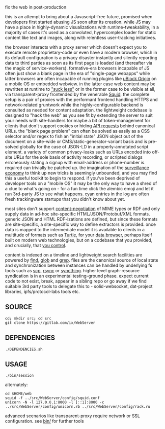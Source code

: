 fix the web in post-production

this is an attempt to bring about a Javascript-free future, promised when developers first started abusing JS soon after its creation. while JS may have a place in highly-dynamic visualizations with runtime-tweakability, in a majority of cases it's used as a convoluted, hypercomplex loader for static content like text and images, along with relentless user-tracking initiatives.

the browser interacts with a proxy server which doesn't expect you to execute remote proprietary-code or even have a modern browser, which in its default configuration is a privacy disaster instantly and silently reporting data to third parties as soon as its first page is loaded (and thereafter via the magic of service-workers). formative-era browsers incapable of JS often just show a blank page in the era of "single-page webapps" while latter browsers are often incapable of running plugins like [uBlock Origin](https://github.com/gorhill/uBlock) on a mobile OS or embedded webview. in the latter case web content may be rewritten at runtime to ["suck less"](http://suckless.org/philosophy/) or in the former case to be visible at all, via transparent-proxy frontended by the venerable [Squid](http://www.squid-cache.org/). the complete setup is a pair of proxies with the performant frontend handling HTTPS and network-related gruntwork while the highly-configurable backend is consulted as needed for content adaptation. the lightweight codebase is designed to "hack the web" as you see fit by extending the server to suit your needs with site-handlers for maybe a bit of token-management for clients that don't support cookies or hiding [API requests](https://ruben.verborgh.org/blog/2013/11/29/the-lie-of-the-api/) behind canonical URLs. the "blank page problem" can often be solved as easily as a CSS selector and/or regex to fish an "initial state" JSON object out of the document on a site-wide or CMS/static-generator-variant basis and is pre-solved globally for the case of JSON-LD in a properly-annotated script element. a variety of common privacy-leaks such as URLs encoded into off-site URLs for the sole basis of activity recording, or scripted dialogs erroneously stating a signup with email-address or phone-number is required can trivially be patched up. the imagination of the [surveillance economy](https://news.harvard.edu/gazette/story/2019/03/harvard-professor-says-surveillance-capitalism-is-undermining-democracy/) to think up new tricks is seemingly unbounded, and you may find this a useful toolkit to begin to respond. if you've been deprived of developer tools on a "mobile OS" it may be the only way to have a shred of a clue to what's going on - for a fun time click the alembic emoji and let it run 3rd-party JS to see what happens. cyan entries in the log are often fresh trackingware startups that you didn't know about yet.

most sites don't support [content-negotiation](https://www.w3.org/DesignIssues/Conneg) of MIME types or RDF and only supply data in ad-hoc site-specific HTML/JSON/Protobuf/XML formats. generic JSON and HTML RDF-izations are defined, but since these formats are site-specific, a site-specific way to define extractors is provided. once data is mapped to the intermediate model it is available to clients in a multitude of formats such as [Turtle](https://en.wikipedia.org/wiki/Turtle_(syntax)), for your [data browser](https://github.com/solid/data-kitchen), perhaps itself built on modern web technologies, but on a codebase that you provided, and crucially, that [you control](https://www.gnu.org/philosophy/keep-control-of-your-computing.en.html#content).

content is indexed on a timeline and lightweight search facilities are powered by [find](https://www.gnu.org/software/findutils/manual/html_mono/find.html), [glob](https://en.wikipedia.org/wiki/Glob_(programming)) and [grep](https://www.gnu.org/software/grep/manual/grep.html). files are the canonical source of local state and synchronization between instances can be handled by underlying fs tools such as [scp](https://github.com/openssh/openssh-portable/blob/master/scp.c), [rsync](https://wiki.archlinux.org/index.php/Rsync) or [syncthing](https://syncthing.net/). higher level graph-resource syndication is in an experimental testing-ground phase. expect current code to not exist, break, appear in a sibling repo or go away if we find suitable 3rd party tools to delegate this to - solid-websocket, dat-project libraries, ipfs/protocol-labs tools etc. 

## SOURCE
    cd; mkdir src; cd src
    git clone https://gitlab.com/ix/WebServer

## DEPENDENCIES

    ./DEPENDENCIES.sh

## USAGE

    ./bin/session

alternately:

    cd $HOME/web
    squid -f ../src/WebServer/config/squid.conf
    unicorn -N -l 127.0.0.1:8000 -l [::1]:8000 -c ../src/WebServer/config/unicorn.rb ../src/WebServer/config/rack.ru

advanced scenarios like transparent-proxy require network or SSL configuration. see [bin/](bin/) for further tools
